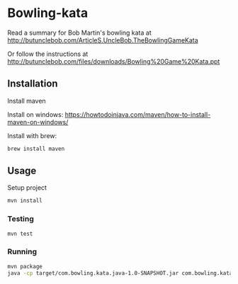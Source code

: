 # Bowling-kata

Read a summary for Bob Martin's bowling kata at http://butunclebob.com/ArticleS.UncleBob.TheBowlingGameKata

Or follow the instructions at http://butunclebob.com/files/downloads/Bowling%20Game%20Kata.ppt

## Installation
Install maven

Install on windows: https://howtodoinjava.com/maven/how-to-install-maven-on-windows/

Install with brew: 
```bash
brew install maven
```

## Usage

Setup project
```bash
mvn install
```
### Testing
```bash
mvn test
```

### Running
```bash
mvn package
java -cp target/com.bowling.kata.java-1.0-SNAPSHOT.jar com.bowling.kata.java.App
```
